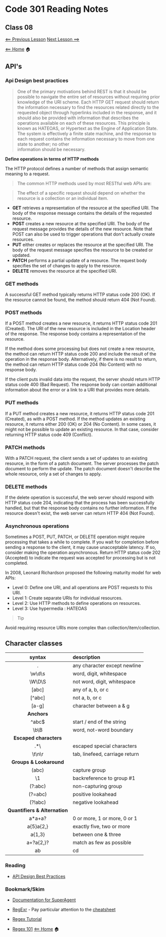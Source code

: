 # Code 301 Reading Notes

## Class 08

[<== Previous Lesson](class7.md) [Next Lesson ==>](class9.md)

[<== Home](README.md) 🏠

## API's

### Api Design best practices 

> One of the primary motivations behind REST is that it should be  possible to navigate the entire set of resources without requiring prior knowledge of the URI scheme. 
> Each HTTP GET request should return the information necessary to find the resources related directly to the requested object through hyperlinks included in the response, 
> and it should also be provided with information that describes the operations available on each of these resources. This principle is known as HATEOAS, or Hypertext as the Engine of 
> Application State. The system is effectively a finite state machine, and the response to each request contains the information necessary to move from one state to another; no other  
> information should be necessary.

**Define operations in terms of HTTP methods**

The HTTP protocol defines a number of methods that assign semantic meaning to a request. 

> The common HTTP methods used by most RESTful web APIs are:

> The effect of a specific request should depend on whether the resource is a collection or an individual item.

+ **GET** retrieves a representation of the resource at the specified URI. The body of the response message contains the details of the requested resource.
+ **POST** creates a new resource at the specified URI. The body of the request message provides the details of the new resource. Note that POST can also be used to trigger operations that don't actually create resources.
+ **PUT** either creates or replaces the resource at the specified URI. The body of the request message specifies the resource to be created or updated.
+ **PATCH** performs a partial update of a resource. The request body specifies the set of changes to apply to the resource.
+ **DELETE** removes the resource at the specified URI.

### GET methods
A successful GET method typically returns HTTP status code 200 (OK). If the resource cannot be found, the method should return 404 (Not Found).

### POST methods
If a POST method creates a new resource, it returns HTTP status code 201 (Created). The URI of the new resource is included in the Location header of the response. The response body contains a representation of the resource.

If the method does some processing but does not create a new resource, the method can return HTTP status code 200 and include the result of the operation in the response body. Alternatively, if there is no result to return, the method can return HTTP status code 204 (No Content) with no response body.

If the client puts invalid data into the request, the server should return HTTP status code 400 (Bad Request). The response body can contain additional information about the error or a link to a URI that provides more details.

### PUT methods
If a PUT method creates a new resource, it returns HTTP status code 201 (Created), as with a POST method. If the method updates an existing resource, it returns either 200 (OK) or 204 (No Content). In some cases, it might not be possible to update an existing resource. In that case, consider returning HTTP status code 409 (Conflict).

### PATCH methods
With a PATCH request, the client sends a set of updates to an existing resource, in the form of a patch document. The server processes the patch document to perform the update. The patch document doesn't describe the whole resource, only a set of changes to apply.

### DELETE methods
If the delete operation is successful, the web server should respond with HTTP status code 204, indicating that the process has been successfully handled, but that the response body contains no further information. If the resource doesn't exist, the web server can return HTTP 404 (Not Found).

### Asynchronous operations
Sometimes a POST, PUT, PATCH, or DELETE operation might require processing that takes a while to complete. If you wait for completion before sending a response to the client, it may cause unacceptable latency. If so, consider making the operation asynchronous. Return HTTP status code 202 (Accepted) to indicate the request was accepted for processing but is not completed.

In 2008, Leonard Richardson proposed the following maturity model for web APIs:

- Level 0: Define one URI, and all operations are POST requests to this URI.
- Level 1: Create separate URIs for individual resources.
- Level 2: Use HTTP methods to define operations on resources.
- Level 3: Use hypermedia : HATEOAS 

>  Tip

Avoid requiring resource URIs more complex than collection/item/collection.

## Character classes 

| **syntax**| **description** |
|:----:|:--- |
|.	| any character except newline |
|\w\d\s	| word, digit, whitespace |
|\W\D\S	| not word, digit, whitespace |
|[abc]	| any of a, b, or c |
|[^abc] |	not a, b, or c |
|[a-g]	| character between a & g |
|**Anchors**||
|^abc$	| start / end of the string |
|\b\B	| word, not-word boundary |
|**Escaped characters**||
|\.\*\\	| escaped special characters |
|\t\n\r |	tab, linefeed, carriage return |
|**Groups & Lookaround** ||
|(abc)	| capture group |
|\1	| backreference to group #1 |
|(?:abc)	| non-capturing group |
|(?=abc)	| positive lookahead |
|(?!abc)	| negative lookahead |
|**Quantifiers & Alternation** ||
|a*a+a?	| 0 or more, 1 or more, 0 or 1 |
|a{5}a{2,}	| exactly five, two or more |
|a{1,3}	| between one & three |
|a+?a{2,}?	| match as few as possible |
|ab|cd | match ab or cd |

### Reading
+ [API Design Best Practices](https://docs.microsoft.com/en-us/azure/architecture/best-practices/api-design)

### Bookmark/Skim
+ [Documentation for SuperAgent](https://visionmedia.github.io/superagent/)

+ [RegExr](https://regexr.com/) - Pay particular attention to the [cheatsheet]()
+ [Regex Tutorial](https://medium.com/factory-mind/regex-tutorial-a-simple-cheatsheet-by-examples-649dc1c3f285)
+ [Regex 101](https://regex101.com/)
[<== Home](README.md) 🏠
